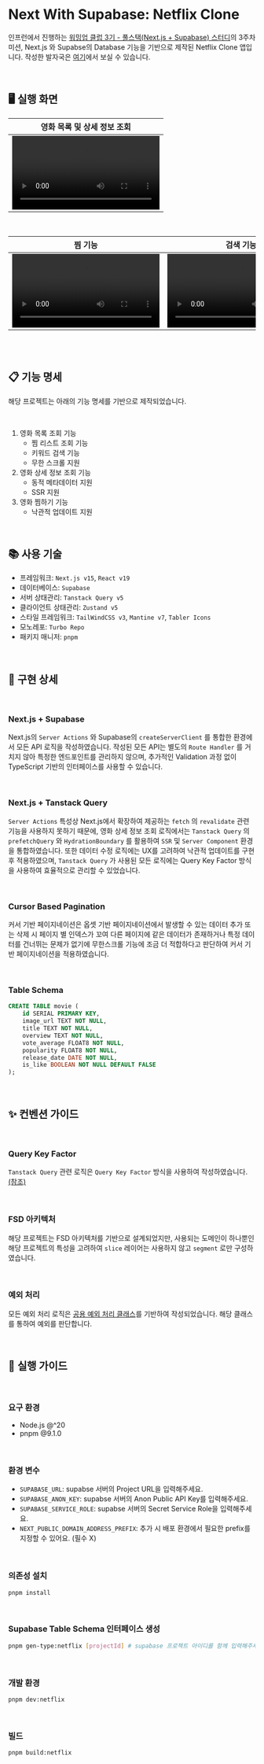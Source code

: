 # Next With Supabase: Netflix Clone

인프런에서 진행하는 [워밍업 클럽 3기 - 풀스택(Next.js + Supabase) 스터디](https://www.inflearn.com/course/offline/warmup-club-3-fs)의 3주차 미션, Next.js 와 Supabse의 Database 기능을 기반으로 제작된 Netflix Clone 앱입니다. 작성한 발자국은 [여기](https://www.inflearn.com/blogs/10101)에서 보실 수 있습니다.

<br />

## 🖥️ 실행 화면

<table>
   <thead>
      <tr>
         <th>영화 목록 및 상세 정보 조회</th>
      </tr>
   </thead>
   <tbody>
      <tr>
         <td>
            <video src="https://github.com/user-attachments/assets/f31f2f42-a76d-4032-b61a-0c4c9b601b4f" />
         </td>
      </tr>
   </tbody>
</table>

<br />

<table>
   <thead>
      <tr>
         <th>찜 기능</th>
         <th>검색 기능</th>
      </tr>
   </thead>
   <tbody>
      <tr>
         <td>
            <video src="https://github.com/user-attachments/assets/05495676-989e-418d-b4fa-37fdedb2cdcb" />
         </td>
         <td>
            <video src="https://github.com/user-attachments/assets/ca5531f4-b813-439f-8c99-2f7563470536" />
         </td>
      </tr>
   </tbody>
</table>

<br />
<br />

## 📋 기능 명세

해당 프로젝트는 아래의 기능 명세를 기반으로 제작되었습니다.

<br />

1. 영화 목록 조회 기능
   - 찜 리스트 조회 기능
   - 키워드 검색 기능
   - 무한 스크롤 지원
2. 영화 상세 정보 조회 기능
   - 동적 메타데이터 지원
   - SSR 지원
3. 영화 찜하기 기능
   - 낙관적 업데이트 지원

<br />

## 📚 사용 기술

- 프레임워크: `Next.js v15`, `React v19`
- 데이터베이스: `Supabase`
- 서버 상태관리: `Tanstack Query v5`
- 클라이언트 상태관리: `Zustand v5`
- 스타일 프레임워크: `TailWindCSS v3`, `Mantine v7`, `Tabler Icons`
- 모노레포: `Turbo Repo`
- 패키지 매니저: `pnpm`

<br />

## 🎨 구현 상세

<br />

### Next.js + Supabase

Next.js의 `Server Actions` 와 Supabase의 `createServerClient` 를 통합한 환경에서 모든 API 로직을 작성하였습니다. 작성된 모든 API는 별도의 `Route Handler` 를 거치지 않아 특정한 엔드포인트를 관리하지 않으며, 추가적인 Validation 과정 없이 TypeScript 기반의 인터페이스를 사용할 수 있습니다.

<br />

### Next.js + Tanstack Query

`Server Actions` 특성상 Next.js에서 확장하여 제공하는 `fetch` 의 `revalidate` 관련 기능을 사용하지 못하기 때문에, 영화 상세 정보 조회 로직에서는 `Tanstack Query` 의 `prefetchQuery` 와 `HydrationBoundary` 를 활용하여 `SSR` 및 `Server Component` 환경을 통합하였습니다. 또한 데이터 수정 로직에는 UX를 고려하여 낙관적 업데이트를 구현 후 적용하였으며, `Tanstack Query` 가 사용된 모든 로직에는 Query Key Factor 방식을 사용하여 효율적으로 관리할 수 있었습니다.

<br />

### Cursor Based Pagination

커서 기반 페이지네이션은 옵셋 기반 페이지네이션에서 발생할 수 있는 데이터 추가 또는 삭제 시 페이지 별 인덱스가 꼬여 다른 페이지에 같은 데이터가 존재하거나 특정 데이터를 건너뛰는 문제가 없기에 무한스크롤 기능에 조금 더 적합하다고 판단하여 커서 기반 페이지네이션을 적용하였습니다.

<br />

### Table Schema

```sql
CREATE TABLE movie (
    id SERIAL PRIMARY KEY,
    image_url TEXT NOT NULL,
    title TEXT NOT NULL,
    overview TEXT NOT NULL,
    vote_average FLOAT8 NOT NULL,
    popularity FLOAT8 NOT NULL,
    release_date DATE NOT NULL,
    is_like BOOLEAN NOT NULL DEFAULT FALSE
);
```

<br />

## ✨ 컨벤션 가이드

<br />

### Query Key Factor

`Tanstack Query` 관련 로직은 `Query Key Factor` 방식을 사용하여 작성하였습니다. [(참조)](/apps/netflix/src/entities/api/query-keys.ts)

<br />

### FSD 아키텍처

해당 프로젝트는 FSD 아키텍처를 기반으로 설계되었지만, 사용되는 도메인이 하나뿐인 해당 프로젝트의 특성을 고려하여 `slice` 레이어는 사용하지 않고 `segment` 로만 구성하였습니다.

<br />

### 예외 처리

모든 예외 처리 로직은 [공용 예외 처리 클래스](/apps/netflix/src/shared/api/exception.ts)를 기반하여 작성되었습니다. 해당 클래스를 통하여 예외를 판단합니다.

<br />

## 💼 실행 가이드

<br />

### 요구 환경

- Node.js @^20
- pnpm @9.1.0

<br />

### 환경 변수

- `SUPABASE_URL`: supabse 서버의 Project URL을 입력해주세요.
- `SUPABASE_ANON_KEY`: supabse 서버의 Anon Public API Key를 입력해주세요.
- `SUPABASE_SERVICE_ROLE`: supabse 서버의 Secret Service Role을 입력해주세요.
- `NEXT_PUBLIC_DOMAIN_ADDRESS_PREFIX`: 추가 시 배포 환경에서 필요한 prefix를 지정할 수 있어요. (필수 X)

<br />

### 의존성 설치

```base
pnpm install
```

<br />

### Supabase Table Schema 인터페이스 생성

```bash
pnpm gen-type:netflix [projectId] # supabase 프로젝트 아이디를 함께 입력해주세요
```

<br />

### 개발 환경

```base
pnpm dev:netflix
```

<br />

### 빌드

```base
pnpm build:netflix
```

<br />
